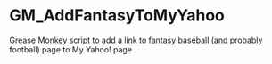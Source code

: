 GM_AddFantasyToMyYahoo
======================

Grease Monkey script to add a link to fantasy baseball (and probably football) page to My Yahoo! page
